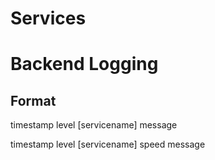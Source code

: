 # Services
# Backend Logging

## Format 

timestamp level [servicename] message

timestamp level [servicename] speed message